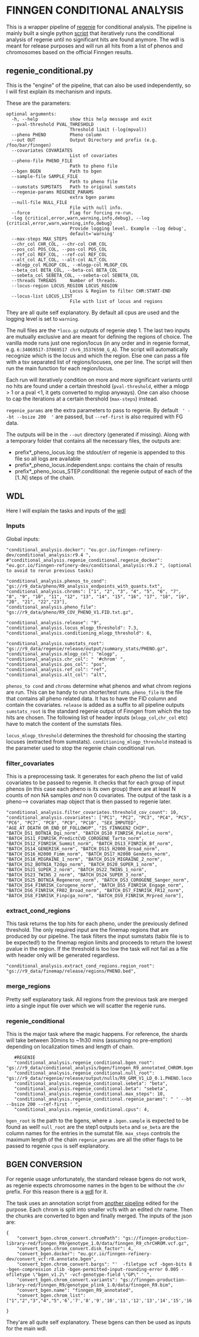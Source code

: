 # FINNGEN CONDITIONAL ANALYSIS

This is a wrapper pipeline of [regenie](https://rgcgithub.github.io/regenie/) for conditional analysis. The pipeline is mainly built a single python [script](scripts/regenie_conditional.py) that iteratively runs the conditional analysis of regenie until no significant hits are found anymore. The wdl is meant for release purposes and will run all hits from a list of phenos and chromosomes based on the official Finngen results. 

## regenie_conditional.py

This is the "engine" of the pipeline, that can also be used independently, so I will first explain its mechanism and inputs. 

These are the parameters:
```
optional arguments:
  -h, --help            show this help message and exit
  --pval-threshold PVAL_THRESHOLD
                        Threshold limit (-log(mpval))
  --pheno PHENO         Pheno column
  --out OUT             Output Directory and prefix (e.g. /foo/bar/finngen)
  --covariates COVARIATES
                        List of covariates
  --pheno-file PHENO_FILE
                        Path to pheno file
  --bgen BGEN           Path to bgen
  --sample-file SAMPLE_FILE
                        Path to pheno file
  --sumstats SUMSTATS   Path to original sumstats
  --regenie-params REGENIE_PARAMS
                        extra bgen params
  --null-file NULL_FILE
                        File with null info.
  --force               Flag for forcing re-run.
  -log {critical,error,warn,warning,info,debug}, --log {critical,error,warn,warning,info,debug}
                        Provide logging level. Example --log debug',
                        default='warning'
  --max-steps MAX_STEPS
  --chr_col CHR_COL, --chr-col CHR_COL
  --pos_col POS_COL, --pos-col POS_COL
  --ref_col REF_COL, --ref-col REF_COL
  --alt_col ALT_COL, --alt-col ALT_COL
  --mlogp_col MLOGP_COL, --mlogp-col MLOGP_COL
  --beta_col BETA_COL, --beta-col BETA_COL
  --sebeta_col SEBETA_COL, --sebeta-col SEBETA_COL
  --threads THREADS     Number of threads.
  --locus-region LOCUS_REGION LOCUS_REGION
                        Locus & Region to filter CHR:START-END
  --locus-list LOCUS_LIST
                        File with list of locus and regions
```

They are all quite self explanatory. By default all cpus are used and the logging level is set to `warning`. 

The null files are the `*loco.gz` outputs of regenie step 1. The last two inputs are mutually exclusive and are meant for defining the regions of choice. The vanilla mode runs just one region/locus (in any order and in regenie format, e.g. `6:34869517-37869517 chr6_35376598_G_A`). The script will automatically recognize which is the locus and which the region. Else one can pass a file with a tsv separated list of regions/locuses, one per line. The script will then run the main function for each region/locus.

Each run will iteratively condition on more and more significant variants until no hits are found under a certain threshold (`pval-threshold`, either a mlogp > 1 or a pval <1, it gets converted to mglop anyways). One can also choose to cap the iterations at a certain thershold (`max-steps`) instead. 

`regenie_params` are the extra parameters to pass to regenie. By default ` ' --bt --bsize 200  '` are passed, but `--ref-first` is also required with FG data.

The outputs will be in the `--out` directory (generated if missing). Along with a temporary folder that contains all the necessary files, the outputs are:
- prefix*_pheno_locus.log: the stdout/err of regenie is appended to this file so all logs are available
- prefix*_pheno_locus.independent.snps: contains the chain of results 
- prefix*_pheno_locus_STEP.conditional: the regenie output of each of the [1..N] steps of the chain.

## WDL

Here I will explain the tasks and inputs of the [wdl](wdl/regenie_conditional_full.wdl)

### Inputs

Global inputs:
```
"conditional_analysis.docker": "eu.gcr.io/finngen-refinery-dev/conditional_analysis:r9.4 ",
#"conditional_analysis.regenie_conditional.regenie_docker": "eu.gcr.io/finngen-refinery-dev/conditional_analysis:r9.2 ", (optional to avoid to rerun previous tasks)

"conditional_analysis.phenos_to_cond": "gs://r9_data/pheno/R9_analysis_endpoints_with_quants.txt",
"conditional_analysis.chroms": ["1", "2", "3", "4", "5", "6", "7", "8", "9", "10", "11", "12", "13", "14", "15", "16", "17", "18", "19", "20", "21", "22","23"],  
"conditional_analysis.pheno_file": "gs://r9_data/pheno/R9_COV_PHENO_V1.FID.txt.gz",

"conditional_analysis.release": "9",
"conditional_analysis.locus_mlogp_threshold": 7.3,
"conditional_analysis.conditioning_mlogp_threshold": 6,

"conditional_analysis.sumstats_root": "gs://r9_data/regenie/release/output/summary_stats/PHENO.gz", 
"conditional_analysis.mlogp_col": "mlogp",
"conditional_analysis.chr_col": " '#chrom' ",
"conditional_analysis.pos_col": "pos",
"conditional_analysis.ref_col": "ref",
"conditional_analysis.alt_col": "alt",
 ``` 
 `phenos_to cond` and `chroms` determine what phenos and what chrom regions are run. This can be handy to run shorter/test runs. 
 `pheno_file` is the file that contains all pheno related data. It has to have the FID column and contain the covariates.
 `release` is added as a suffix to all pipeline outputs
 `sumstats_root` is the standard regenie output of Finngen from which the top hits are chosen. The following list of header inputs (`mlogp_col`,`chr_col` etc) have to match the content of the sumstats files. 
 
 `locus_mlogp_threshold` determines the threshold for choosing the starting locuses (extracted from sumstats).
 `conditioning_mlogp_threshold` instead is the parameter used to stop the regenie chain conditional run.
 
 ### filter_covariates
 This is a preprocessing task. It generates for each pheno the list of valid covariates to be passed to regenie. It checks that for each group of input phenos (in this case each pheno is its own group) there are at least N counts of non NA samples *and* non 0 covariates. The output of the task is a pheno--> covariates map object that is then passed to regenie later.
 
 
 ```
 "conditional_analysis.filter_covariates.threshold_cov_count": 10,
 "conditional_analysis.covariates": ["PC1", "PC2", "PC3", "PC4", "PC5", "PC6", "PC7", "PC8", "PC9", "PC10", "SEX_IMPUTED", "AGE_AT_DEATH_OR_END_OF_FOLLOWUP", "IS_FINNGEN2_CHIP", "BATCH_DS1_BOTNIA_Dgi_norm", "BATCH_DS10_FINRISK_Palotie_norm", "BATCH_DS11_FINRISK_PredictCVD_COROGENE_Tarto_norm", "BATCH_DS12_FINRISK_Summit_norm", "BATCH_DS13_FINRISK_Bf_norm", "BATCH_DS14_GENERISK_norm", "BATCH_DS15_H2000_Broad_norm", "BATCH_DS16_H2000_Fimm_norm", "BATCH_DS17_H2000_Genmets_norm", "BATCH_DS18_MIGRAINE_1_norm", "BATCH_DS19_MIGRAINE_2_norm", "BATCH_DS2_BOTNIA_T2dgo_norm", "BATCH_DS20_SUPER_1_norm", "BATCH_DS21_SUPER_2_norm", "BATCH_DS22_TWINS_1_norm", "BATCH_DS23_TWINS_2_norm", "BATCH_DS24_SUPER_3_norm", "BATCH_DS25_BOTNIA_Regeneron_norm", "BATCH_DS3_COROGENE_Sanger_norm", "BATCH_DS4_FINRISK_Corogene_norm", "BATCH_DS5_FINRISK_Engage_norm", "BATCH_DS6_FINRISK_FR02_Broad_norm", "BATCH_DS7_FINRISK_FR12_norm", "BATCH_DS8_FINRISK_Finpcga_norm", "BATCH_DS9_FINRISK_Mrpred_norm"],
```

### extract_cond_regions

This task returns the top hits for each pheno, under the previously defined threshold. The only required input are the finemap regions that are produced by our pipeline. The task filters the input sumstats (tabix file is to be expected!) to the finemap region limits and proceeds to return the lowest pvalue in the region. If the threshold is too low the task will not fail as a file with header only will be generated regardless.

```
"conditional_analysis.extract_cond_regions.region_root": "gs://r9_data/finemap/release/regions/PHENO.bed",
```

### merge_regions
Pretty self explanatory task. All regions from the previous task are merged into a single input file over which we will scatter the regenie runs. 

### regenie_conditional
This is the major task where the magic happens. For reference, the shards will take between 30mins to ~1h30 mins (assuming no pre-emption) depending on localization times and length of chain.
 ```
    #REGENIE
    "conditional_analysis.regenie_conditional.bgen_root": "gs://r9_data/conditional_analysis/bgen/finngen_R9_annotated_CHROM.bgen",
    "conditional_analysis.regenie_conditional.null_root": "gs://r9_data/regenie/release/output/nulls/R9_GRM_V1_LD_0.1.PHENO.loco.gz",
    "conditional_analysis.regenie_conditional.sebeta": "beta",
    "conditional_analysis.regenie_conditional.beta": "sebeta",
    "conditional_analysis.regenie_conditional.max_steps": 10,
    "conditional_analysis.regenie_conditional.regenie_params": " ' --bt --bsize 200 --ref-first ' ",
    "conditional_analysis.regenie_conditional.cpus": 4,

```
`bgen_root` is the path to the bgens, where a `.bgen.sample` is expected to be found as well!
`null_root` are the step1 outputs
`beta` and `se_beta` are the column names for the entries in the sumstat file.
`max_steps` controls the maximum length of the chain
`regenie_params` are all the other flags to be passed to regenie
`cpus` is self explanatory.

## BGEN CONVERSION

For regenie usage unfortunately, the standard release bgens do not work, as regenie expects chromosome names in the bgen to be without the `chr` prefix. For this reason there is a [wdl](wdl/bgen_convert.wdl) for it. 

The task uses an annotation script from [another pipeline](https://github.com/FINNGEN/ConvertVCF/tree/bgen-chrom-annotation) edited for the purpose. Each chrom is split into smaller vcfs with an edited chr name. Then the chunks are converted to bgen and finally merged. The inputs of the json are:

```
{
    "convert_bgen.chrom_convert.chromPath": "gs://finngen-production-library-red/finngen_R9/genotype_1.0/data/finngen_R9_chrCHROM.vcf.gz",
    "convert_bgen.chrom_convert.disk_factor": 4,
    "convert_bgen.docker": "eu.gcr.io/finngen-refinery-dev/convert_vcf:r8.annotate.bgen",
    "convert_bgen.chrom_convert.bargs": "'  -filetype vcf -bgen-bits 8 -bgen-compression zlib -bgen-permitted-input-rounding-error 0.005 -ofiletype \"bgen_v1.2\" -vcf-genotype-field \"GP\" ' ",
    "convert_bgen.chrom_convert.variants": "gs://finngen-production-library-red/finngen_R9/genotype_plink_1.0/data/finngen_R9.bim",
    "convert_bgen.name": "finngen_R9_annotated",
    "convert_bgen.chrom_list": ["1","2","3","4","5",'6','7','8','9','10','11','12','13','14','15','16','17','18','19','20',"21","22",'23'],

}
```
They'are all quite self explanatory. These bgens can then be used as inputs for the main wdl.
